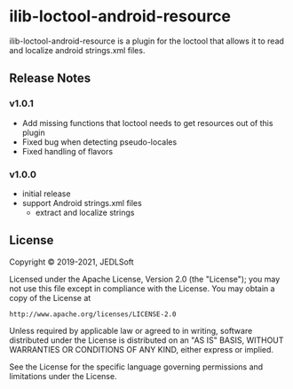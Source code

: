 # ilib-loctool-android-resource

ilib-loctool-android-resource is a plugin for the loctool that
allows it to read and localize android strings.xml files.

## Release Notes

### v1.0.1

- Add missing functions that loctool needs to get resources out of this plugin
- Fixed bug when detecting pseudo-locales
- Fixed handling of flavors

### v1.0.0

- initial release
- support Android strings.xml files
    - extract and localize strings

## License

Copyright © 2019-2021, JEDLSoft

Licensed under the Apache License, Version 2.0 (the "License");
you may not use this file except in compliance with the License.
You may obtain a copy of the License at

    http://www.apache.org/licenses/LICENSE-2.0

Unless required by applicable law or agreed to in writing, software
distributed under the License is distributed on an "AS IS" BASIS,
WITHOUT WARRANTIES OR CONDITIONS OF ANY KIND, either express or implied.

See the License for the specific language governing permissions and
limitations under the License.
